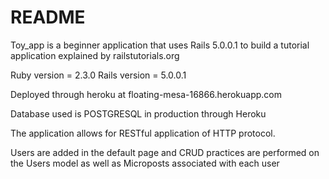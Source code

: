 # README

Toy_app is a beginner application that uses Rails 5.0.0.1 to build a tutorial application explained by railstutorials.org

Ruby version = 2.3.0
Rails version = 5.0.0.1

Deployed through heroku at floating-mesa-16866.herokuapp.com

Database used is POSTGRESQL in production through Heroku

The application allows for RESTful application of HTTP protocol. 

Users are added in the default page and CRUD practices are performed on the Users model as well as Microposts associated with each user

